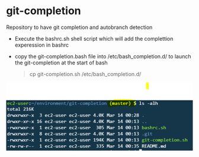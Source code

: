# git-completion
Repository to have git completion and autobranch detection

- Execute the bashrc.sh shell script which will add the complettion experession in bashrc
- copy the git-completion.bash file into /etc/bash_completion.d/ to launch the git-completion at the start of bash

    > cp git-completion.sh /etc/bash_completion.d/

![GitCompletion](./images/git-completion.png)